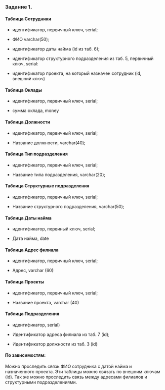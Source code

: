 ### Задание 1. 
 #### Таблица Сотрудники 
* идентификатор, первичный ключ, serial;

* ФИО varchar(50);

* идентификатор даты найма (id из таб. 6);

* идентификатор структурного подразделения из таб. 5, первичный ключ, serial:

* идентификатор проекта, на который назначен сотрудник (id, внешний ключ)

#### Таблица Оклады 
* идентификатор, первичный ключ, serial;

* сумма оклада, money

#### Таблица Должности 
* идентификатор, первичный ключ, serial;

* Название должности, varchar(40);


#### Таблица Тип подразделения  
* идентификатор, первичный ключ, serial;

* Название типа подразделения, varchar(20);


#### Таблица Структурные подразделения 
* идентификатор, первичный ключ, serial;

* Название структурного подразделения, varchar(50);


#### Таблица Даты найма 
* идентификатор, первиный ключ, serial;

* Дата найма, date

#### Таблица Адрес филиала 
* идентификатор, первичный ключ, serial;

* Адрес, varchar (60)

#### Таблица Проекты 
* идентификатор, первичный ключ, serial;

* Название проекта, varchar (40)

#### Таблица Подразделения 
* идентификатор, serial)

* Идентификатор адреса филиала из таб. 7 (id);

* Идентификатор должности из таб. 3 (id)

#### По зависимостям:
Можно проследить связь ФИО сотрудника с датой найма и назначенного проекта.  Эти таблицы можно связать по внешним ключам (id). 
Так же можно проследить связь между адресами филиалов и структурными подразделениями. 
